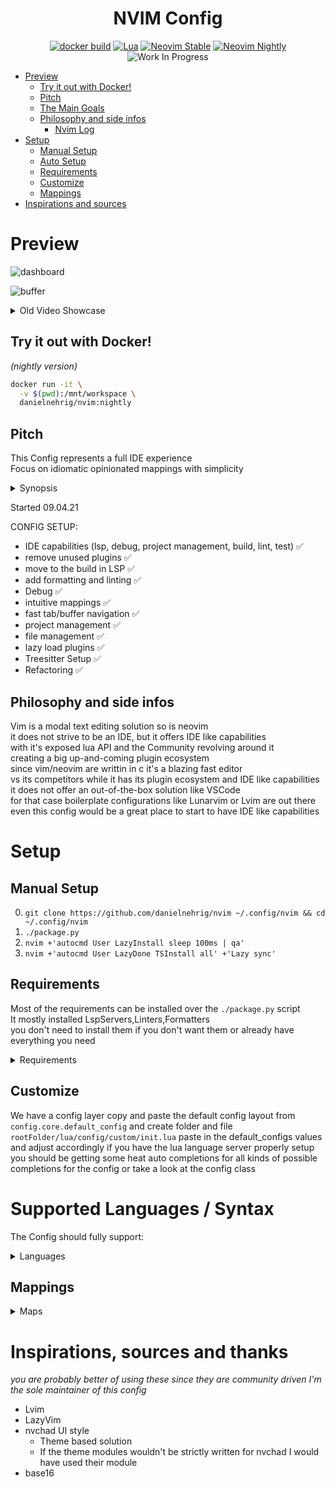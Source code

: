 <div align="center">

<h1>NVIM Config</h1>

[![docker build](https://img.shields.io/github/actions/workflow/status/danielnehrig/nvim/docker.yml?label=build&logo=docker&style=for-the-badge)](https://hub.docker.com/r/danielnehrig/nvim/tags)
[![Lua](https://img.shields.io/badge/Lua-blue.svg?style=for-the-badge&logo=lua)](http://www.lua.org)
[![Neovim Stable](https://img.shields.io/badge/Neovim%20Stable-green.svg?style=for-the-badge&logo=neovim)](https://neovim.io)
[![Neovim Nightly](https://img.shields.io/badge/Neovim%20Nightly-red.svg?style=for-the-badge&logo=neovim)](https://neovim.io)
![Work In Progress](https://img.shields.io/badge/Work%20In%20Progress-orange?style=for-the-badge)

</div>

- [Preview](#preview)
  - [Try it out with Docker!](#try-it-out-with-docker)
  - [Pitch](#pitch)
  - [The Main Goals](#the-main-goals)
  - [Philosophy and side infos](#philosophy-and-side-infos)
    - [Nvim Log](#nvim-log)
- [Setup](#setup)
  - [Manual Setup](#manual-setup)
  - [Auto Setup](#auto-setup)
  - [Requirements](#requirements)
  - [Customize](#customize)
  - [Mappings](#mappings)
- [Inspirations and sources](#inspirations-and-sources)

# Preview

![dashboard](https://github.com/danielnehrig/nvim/assets/4050749/acce926f-677e-4d56-bfd7-62e89911ff9d)

![buffer](https://github.com/danielnehrig/nvim/assets/4050749/024d29fc-51f9-4b5b-a440-8103366101c2)

<details>
<summary>Old Video Showcase</summary>
https://user-images.githubusercontent.com/4050749/169545588-198c7dab-11fa-4306-bcd0-9f1eea4b0556.mp4
</details>

## Try it out with Docker!

_(nightly version)_

```bash
docker run -it \
  -v $(pwd):/mnt/workspace \
  danielnehrig/nvim:nightly
```

## Pitch

This Config represents a full IDE experience\
Focus on idiomatic opinionated mappings with simplicity

<details>
<summary>Synopsis</summary>
I've been using vim for about 10 years now

While I was aware that neovim was a thing
I didn't really understand or tried to understand
which problems it tries to solve which vim has
one day I jumped about features for the 0.5.0 upcoming release
which was about the native LSP in neovim
while I was using YCM at that time for VIM
(which I was pretty happy with)
I thought lets give it a shot how it works for neovim
this is when I realized that neovim had a LUA JIT
implemented at that moment I was sold to it due to prior lua experience
I investigated the lua plugin ecosystem while fairly small at that time
it grew and grew and grew... It looked promising
now we are here back at it again configuring the same editor
with better features
this time getting an IDE like experience
getting rid of prior pain points with vim
and getting rid of bad habits.
The journey begins

</details>

Started 09.04.21

CONFIG SETUP:

- IDE capabilities (lsp, debug, project management, build, lint, test) ✅
- remove unused plugins ✅
- move to the build in LSP ✅
- add formatting and linting ✅
- Debug ✅
- intuitive mappings ✅
- fast tab/buffer navigation ✅
- project management ✅
- file management ✅
- lazy load plugins ✅
- Treesitter Setup ✅
- Refactoring ✅

## Philosophy and side infos

Vim is a modal text editing solution so is neovim\
it does not strive to be an IDE, but it offers IDE like capabilities\
with it's exposed lua API and the Community revolving around it\
creating a big up-and-coming plugin ecosystem\
since vim/neovim are writtin in c it's a blazing fast editor\
vs its competitors
while it has its plugin ecosystem and IDE like capabilities\
it does not offer an out-of-the-box solution like VSCode\
for that case boilerplate configurations like Lunarvim or Lvim are out there\
even this config would be a great place to start to have IDE like capabilities

# Setup

## Manual Setup

0. `git clone https://github.com/danielnehrig/nvim ~/.config/nvim && cd ~/.config/nvim`
1. `./package.py`
2. `nvim +'autocmd User LazyInstall sleep 100ms | qa'`
3. `nvim +'autocmd User LazyDone TSInstall all' +'Lazy sync'`

## Requirements

Most of the requirements can be installed over the `./package.py` script\
It mostly installed LspServers,Linters,Formatters\
you don't need to install them if you don't want them or already have everything you need

<details>
<summary>Requirements</summary>

Font:

_Nerd Font any Monospaced One (if not monospaced the dashboard logo will not work)_
**I use FiraCode Nerd Font Mono for regular and bold and VictorMono Nerd Font for italics**

_Package managers:_

- _python3.9_ >
- _pip_
- _node_
- _go_
- _rust/cargo_
- _luarocks_
- _brew_ (mac support)
- _yay_ (arch aur support)

_NVIM V ^0.9.\*_

_LSPs in path:_

- pyright
- efm (for lint and formatting mainly lua and JS, TS)
- typescript-language-server
- rust-analyzer
- gopls
- sumneko-lua
- jdtls
- etc... check lsp config for more info or the package install python script

</details>

## Customize

We have a config layer copy and paste the default config layout from `config.core.default_config`
and create folder and file `rootFolder/lua/config/custom/init.lua`
paste in the default_configs values and adjust accordingly
if you have the lua language server properly setup you should be getting some heat auto completions for
all kinds of possible completions for the config or take a look at the config class

# Supported Languages / Syntax

The Config should fully support:

<details>
<summary>Languages</summary>

- Typescript / Javascript
- CSS/SASS/SCSS
- Rust
- Java
- C, C++
- C# (omnisharp)
- Go
- Dockerfile
- Yaml
- Json
- Python
- Lua
- Toml

</details>

## Mappings

<details>
<summary>Maps</summary>

- Space is the leader key (which key will help you navigate once you press space)

- d - is for Debug
- g - is for misc LSP actions
- b - build (test, build, in buffer interpreter snip run)
- q - quickfix
- l - loclist
- u - utility (disable diagnostic etc)
- f - file related (telescope)
- w - window

There are some remaps to default mappings for example if an LSP Server attaches\
see `mappings.lua` for more info

</details>

# Inspirations, sources and thanks

_you are probably better of using these since they are community driven I'm the sole maintainer of this config_

- Lvim
- LazyVim
- nvchad UI style
  - Theme based solution
  - If the theme modules wouldn't be strictly written for nvchad I would have used their module
- base16
